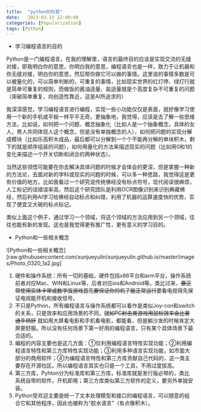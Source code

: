 ```yaml
---
title:  "python的科普"
date:   2021-03-15 22:00:00
categories: [Popularization]
tags: [Python]
---
```




- 学习编程语言的目的

Python是一门编程语言，在我的理解里，语言的最终目的应该是实现交流的无缝对接，即我明白你的意思，你明白我的意思，编程语言也是一样，致力于让机器和你无缝对接，明白你的意思，然后帮你做它可以做的事情。这里说的事情多数是可以被量化的，可以简单判断的，可重复的事情，比如现实世界的红灯停、绿灯行就是简单可重复的规则，而做饭的酱油适量、盐适量就是个高度复杂不可重复的问题（突破简单重复，向创造性靠近，这是AI所追求的）

我深深感觉，学习编程语言进行编程，实现一些小功能仅仅是表面，就好像学习使用一个新的手机或平板一样平平无奇。更抽象地，我觉得，应该是去了解一些思维方法，比如说，如何把一个问题、概念抽象化（比如人是一个抽象概念，具体的女人，男人共同体现人这个概念，但是没有单独概念的人），如何把问题的实现分解成模块（比如乐高积木成品，最后都可以分解到一个个不能再分解的单块积木，剩下的就是顺序组装的问题），如何用量化的方法来描述现实的问题（比如用0和1的变化来描述一个开关切断和闭合的两种状态）。

当然这些领悟可能要在你去解决具体问题的时候才会体会的更深，但是掌握一种新的方法论，去面对新的学科或现实的问题的时候，可以多一种思路，我觉得这是更有价值的地方。比如我看过一个研究说传统佛经没有标点符号，现代阅读很麻烦，人工标记的话错误率高，然后这个研究团队是利用OCR图像识别来识别典藏佛经，然后利用AI学习给佛经自动标点和纠错，利用了机器的运算速度快的优势，实现了便宜又大碗的标点标记。

类似上面这个例子，通过学习一个领域，将这个领域的方法应用到另一个领域，往往也能有新的发现。这也是我觉得更有推广性，更有意义的学习目的。

- Python和一些相关概念

![Python和一些相关概念][raw.githubusercontent.com/xunjueyulin/xunjueyulin.github.io/master/images/Photo_0320_1a2.jpg]

1. 硬件和操作系统：所有一切的基础，硬件包括x86平台和arm平台，操作系统前者对应Mac、WIN和Linux等，后者对应ios和Android等。类比过来，~~要正常使用实体卡带或数字版游戏首先要保证你的机子能正常运行~~要看电视得先保证电视能开机和接收信号。
2. 不只是Python，所有编程语言与操作系统都可以看作是类似Joy-con和switch的关系，只是效率和应用场景的不同，~~就如PC射击类游戏用鼠标效率会比普通手柄好~~ 就如用大屏看电影和手机看电影，都能看，但是躺沙发的时候肯定大屏更舒服。所以没有任何场景下第一好用的编程语言，只有某个具体场景下最合适的。
3. 编程的内容主要也是这几方面：①仅利用编程语言特性实现功能；②利用编程语言特性和第三方库特性实现功能；③利用多种语言实现功能，如市面大部分的商用软件；④为编程语言特性和第三方库贡献自己代码的，这一类主要存在开源社区。所以编程语言其实也只是一个工具，不用过度拔高。
4. 第三方库，Pyhton分为标准库和第三方库，标准库就是发行版必带的，类比系统自带的软件，开机即用；第三方库类似第三方软件的定义，要另外单独安装。
5. Python受欢迎主要是统一了文本处理模型和接口的编程语言，可以随意的组合它和其他程序，因此也被称为“胶水语言”（有点像积木）。
